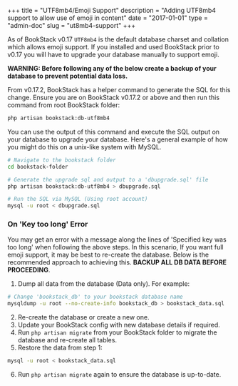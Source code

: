 +++
title = "UTF8mb4/Emoji Support"
description = "Adding UTF8mb4 support to allow use of emoji in content"
date = "2017-01-01"
type = "admin-doc"
slug = "ut8mb4-support"
+++


As of BookStack v0.17 `UTF8mb4` is the default database charset and collation which allows emoji support.
If you installed and used BookStack prior to v0.17 you will have to upgrade your database manually
to support emoji.

**WARNING: Before following any of the below create a backup of your database to prevent potential data loss.**

From v0.17.2, BookStack has a helper command to generate the SQL for this change. Ensure you are on BookStack v0.17.2 or above and then run this command from root BookStack folder:

```bash
php artisan bookstack:db-utf8mb4
```

You can use the output of this command and execute the SQL output on your database to upgrade your database. Here's a general example of how you might do this on a unix-like system with MySQL.

```bash
# Navigate to the bookstack folder
cd bookstack-folder

# Generate the upgrade sql and output to a 'dbupgrade.sql' file
php artisan bookstack:db-utf8mb4 > dbupgrade.sql

# Run the SQL via MySQL (Using root account)
mysql -u root < dbupgrade.sql

```

### On 'Key too long' Error

You may get an error with a message along the lines of 'Specified key was too long' when following the above steps. In this scenario, If you want full emoji support, it may be best to re-create the database. Below is the recommended approach to achieving this. **BACKUP ALL DB DATA BEFORE PROCEEDING**.

1. Dump all data from the database (Data only). For example:
  ```bash
  # Change 'bookstack_db' to your bookstack database name
  mysqldump -u root --no-create-info bookstack_db > bookstack_data.sql
  ```
2. Re-create the database or create a new one.
3. Update your BookStack config with new database details if required.
4. Run `php artisan migrate` from your BookStack folder to migrate the database and re-create all tables.
5. Restore the data from step 1:
  ```bash
  mysql -u root < bookstack_data.sql
  ```
6. Run `php artisan migrate` again to ensure the database is up-to-date.
